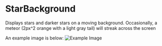 # StarBackground
Displays stars and darker stars on a moving background. Occasionally, a meteor (2px^2 orange with a light gray tail) will streak across the screen

An example image is below:
![Example Image](http://imgur.com/tnWj1eN.png)
